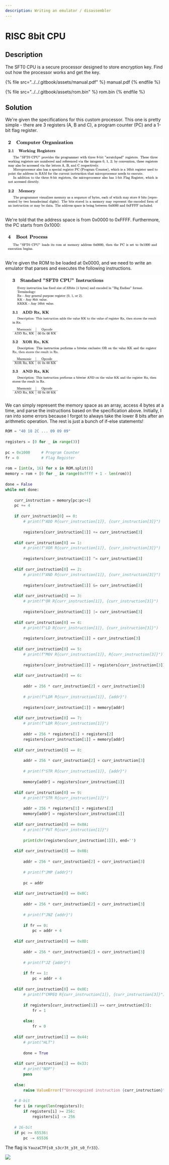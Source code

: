 ```yaml
---
description: Writing an emulator / disassembler
---
```


# RISC 8bit CPU

## Description

The SFT0 CPU is a secure processor designed to store encryption key. Find out how the processor works and get the key.

{% file src="../../.gitbook/assets/manual.pdf" %}
manual.pdf
{% endfile %}

{% file src="../../.gitbook/assets/rom.bin" %}
rom.bin
{% endfile %}

## Solution

We're given the specifications for this custom processor. This one is pretty simple - there are 3 registers (A, B and C), a program counter (PC) and a 1-bit flag register.

![](<../../.gitbook/assets/Screenshot 2021-08-30 at 1.40.29 PM.png>)

We're told that the address space is from 0x0000 to 0xFFFF. Furthermore, the PC starts from 0x1000:

![](<../../.gitbook/assets/Screenshot 2021-08-30 at 1.41.53 PM.png>)

We're given the ROM to be loaded at 0x0000, and we need to write an emulator that parses and executes the following instructions.

![](<../../.gitbook/assets/Screenshot 2021-08-30 at 1.42.26 PM.png>)

We can simply represent the memory space as an array, access 4 bytes at a time, and parse the instructions based on the specification above. Initially, I ran into some errors because I forgot to always take the lower 8 bits after an arithmetic operation. The rest is just a bunch of if-else statements!

```python
ROM = "40 18 2C ... 09 09 09"

registers = [0 for _ in range(3)]

pc = 0x1000     # Program Counter
fr = 0          # Flag Register

rom = [int(x, 16) for x in ROM.split()]
memory = rom + [0 for _ in range(0xffff + 1 - len(rom))]

done = False
while not done:

    curr_instruction = memory[pc:pc+4]
    pc += 4

    if curr_instruction[0] == 0:
        # print(f"ADD R{curr_instruction[1]}, {curr_instruction[3]}")

        registers[curr_instruction[1]] += curr_instruction[3]

    elif curr_instruction[0] == 1:
        # print(f"XOR R{curr_instruction[1]}, {curr_instruction[3]}")

        registers[curr_instruction[1]] ^= curr_instruction[3]
    
    elif curr_instruction[0] == 2:
        # print(f"AND R{curr_instruction[1]}, {curr_instruction[3]}")

        registers[curr_instruction[1]] &= curr_instruction[3]
    
    elif curr_instruction[0] == 3:
        # print(f"OR R{curr_instruction[1]}, {curr_instruction[3]}")

        registers[curr_instruction[1]] |= curr_instruction[3]

    elif curr_instruction[0] == 4:
        # print(f"LD R{curr_instruction[1]}, {curr_instruction[3]}")

        registers[curr_instruction[1]] = curr_instruction[3]
    
    elif curr_instruction[0] == 5:
        # print(f"MOV R{curr_instruction[1]}, R{curr_instruction[3]}")

        registers[curr_instruction[1]] = registers[curr_instruction[3]]

    elif curr_instruction[0] == 6:

        addr = 256 * curr_instruction[2] + curr_instruction[3]

        # print(f"LDR R{curr_instruction[1]}, {addr}")

        registers[curr_instruction[1]] = memory[addr]

    elif curr_instruction[0] == 7:
        # print(f"LDR R{curr_instruction[1]}")

        addr = 256 * registers[1] + registers[2]
        registers[curr_instruction[1]] = memory[addr]
    
    elif curr_instruction[0] == 8:
        
        addr = 256 * curr_instruction[2] + curr_instruction[3]

        # print(f"STR R{curr_instruction[1]}, {addr}")

        memory[addr] = registers[curr_instruction[1]]

    elif curr_instruction[0] == 9:
        # print(f"STR R{curr_instruction[1]}")

        addr = 256 * registers[1] + registers[2]      
        memory[addr] = registers[curr_instruction[1]]

    elif curr_instruction[0] == 0x0A:
        # print(f"PUT R{curr_instruction[1]}")

        print(chr(registers[curr_instruction[1]]), end='')
    
    elif curr_instruction[0] == 0x0B:
        
        addr = 256 * curr_instruction[2] + curr_instruction[3]

        # print(f"JMP {addr}")

        pc = addr

    elif curr_instruction[0] == 0x0C:

        addr = 256 * curr_instruction[2] + curr_instruction[3]

        # print(f"JNZ {addr}")

        if fr == 0:
            pc = addr + 4
    
    elif curr_instruction[0] == 0x0D:
        
        addr = 256 * curr_instruction[2] + curr_instruction[3]

        # print(f"JZ {addr}")

        if fr == 1:
            pc = addr + 4

    elif curr_instruction[0] == 0x0E:
        # print(f"CMPEQ R{curr_instruction[1]}, {curr_instruction[3]}")

        if registers[curr_instruction[1]] == curr_instruction[3]:
            fr = 1
        
        else:
            fr = 0
    
    elif curr_instruction[1] == 0x44:
        # print("HLT")

        done = True
    
    elif curr_instruction[1] == 0x33:
        # print("NOP")
        pass

    else:
        raise ValueError(f"Unrecognized instruction {curr_instruction}")
    
    # 8-bit
    for i in range(len(registers)):
        if registers[i] >= 256:
            registers[i] -= 256
    
    # 16-bit
    if pc >= 65536:
        pc -= 65536
```

The flag is `YauzaCTF{s0_s3cr3t_y3t_s0_fr33}`.

![](<../../.gitbook/assets/image (71).png>)
